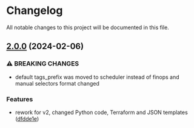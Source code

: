 # Changelog

All notable changes to this project will be documented in this file.

## [2.0.0](https://github.com/phergoualch/terraform-aws-service-scheduler/compare/v1.0.1...v2.0.0) (2024-02-06)


### ⚠ BREAKING CHANGES

* default tags_prefix was moved to scheduler instead of finops and manual selectors format changed

### Features

* rework for v2, changed Python code, Terraform and JSON templates ([dfdde1e](https://github.com/phergoualch/terraform-aws-service-scheduler/commit/dfdde1e3889ecbae71dc9c561dcd1ac0a743e226))
